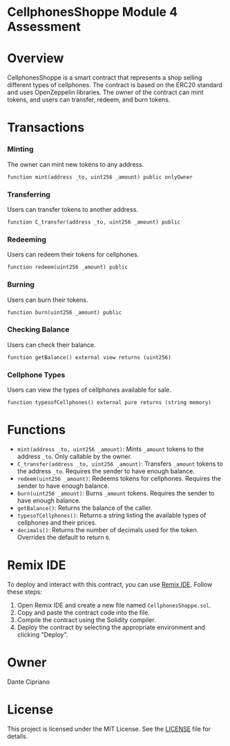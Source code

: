 # CellphonesShoppe Module 4 Assessment

# Overview

CellphonesShoppe is a smart contract that represents a shop selling different types of cellphones. The contract is based on the ERC20 standard and uses OpenZeppelin libraries. The owner of the contract can mint tokens, and users can transfer, redeem, and burn tokens.

# Transactions

### Minting

The owner can mint new tokens to any address.

```solidity
function mint(address _to, uint256 _amount) public onlyOwner
```

### Transferring

Users can transfer tokens to another address.

```solidity
function C_transfer(address _to, uint256 _amount) public
```

### Redeeming

Users can redeem their tokens for cellphones.

```solidity
function redeem(uint256 _amount) public
```

### Burning

Users can burn their tokens.

```solidity
function burn(uint256 _amount) public
```

### Checking Balance

Users can check their balance.

```solidity
function getBalance() external view returns (uint256)
```

### Cellphone Types

Users can view the types of cellphones available for sale.

```solidity
function typesofCellphones() external pure returns (string memory)
```

# Functions

- `mint(address _to, uint256 _amount)`: Mints `_amount` tokens to the address `_to`. Only callable by the owner.
- `C_transfer(address _to, uint256 _amount)`: Transfers `_amount` tokens to the address `_to`. Requires the sender to have enough balance.
- `redeem(uint256 _amount)`: Redeems tokens for cellphones. Requires the sender to have enough balance.
- `burn(uint256 _amount)`: Burns `_amount` tokens. Requires the sender to have enough balance.
- `getBalance()`: Returns the balance of the caller.
- `typesofCellphones()`: Returns a string listing the available types of cellphones and their prices.
- `decimals()`: Returns the number of decimals used for the token. Overrides the default to return `0`.

# Remix IDE

To deploy and interact with this contract, you can use [Remix IDE](https://remix.ethereum.org/). Follow these steps:

1. Open Remix IDE and create a new file named `CellphonesShoppe.sol`.
2. Copy and paste the contract code into the file.
3. Compile the contract using the Solidity compiler.
4. Deploy the contract by selecting the appropriate environment and clicking "Deploy".

# Owner

Dante Cipriano

# License

This project is licensed under the MIT License. See the [LICENSE](LICENSE) file for details.

